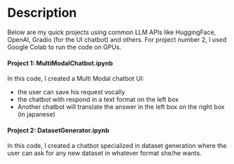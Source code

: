# Description

Below are my quick projects using common LLM APIs like HuggingFace, OpenAI, Gradio (for the UI chatbot) and others. For project number 2, I used Google Colab to run the code on GPUs.

#### Project 1: MultiModalChatbot.ipynb

In this code, I created a Multi Modal chatbot UI:
  - the user can save his request vocally
  - the chatbot with respond in a text format on the left box
  - Another chatbot will translate the answer in the left box on the right box (in japanese)

#### Project 2: DatasetGenerator.ipynb

In this code, I created a chatbot specialized in dataset generation where the user can ask for any new dataset in whatever format she/he wants.

